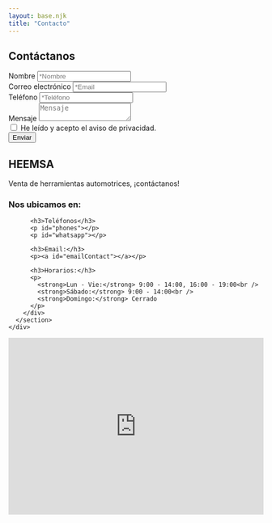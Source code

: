 ```yaml
---
layout: base.njk
title: "Contacto"
---
```


<!-- <h2>Formulario de Contacto</h2>
<form action="https://formspree.io/f/your_form_id" method="POST">
    <div class="mb-3">
        <label for="name" class="form-label">Nombre</label>
        <input type="text" class="form-control" id="name" name="name" required>
    </div>
    <div class="mb-3">
        <label for="email" class="form-label">Correo Electrónico</label>
        <input type="email" class="form-control" id="email" name="email" required>
    </div>
    <div class="mb-3">
        <label for="message" class="form-label">Mensaje</label>
        <textarea class="form-control" id="message" name="message" rows="3" required></textarea>
    </div>
    <button type="submit" class="btn btn-primary">Enviar</button>
</form>
 -->

  <section class="contact-form-section">
        <h1 class="align-self-center">Contáctanos</h1>
        <form id="contact-form">
          <div class="form-group">
            <label for="name">Nombre</label>
            <input
              type="text"
              id="name"
              name="nombre"
              placeholder="*Nombre"
              required
            />
          </div>
          <div class="form-group">
            <label for="email">Correo electrónico</label>
            <input type="email" name="email" id="email" placeholder="*Email" />
          </div>
          <input
            type="hidden"
            name="_subject"
            value="[Heemsa web] Nuevo mensaje de contacto"
          />
          <div class="form-group">
            <label for="phone">Teléfono</label>
            <input
              type="text"
              name="telefono"
              id="phone"
              placeholder="*Teléfono"
              required
            />
          </div>
          <div class="form-group">
            <label for="message">Mensaje</label>
            <textarea
              id="message"
              name="mensaje"
              placeholder="Mensaje"
            ></textarea>
          </div>
          <div class="form-group">
            <label class="checkbox-container">
              <input type="checkbox" id="privacy" required />
              <span>He leído y acepto el <a id="privacy-policy" target="_blank">aviso de privacidad</a>.</span>
            </label>
          </div>
          <input
            type="hidden"
            name="_next"
            value="https://heemsa.com/contacto"
          />
          <input type="hidden" name="_captcha" value="false" />
          <input type="hidden" name="_template" value="table" />
          <button type="submit" class="submit-btn">Enviar</button>
        </form>
      </section>
    </div>
    <div class="col-lg-6 col-md-6 col-sm-12 my-2">
      <section
        class="contact-info-section d-flex flex-column justify-content-center"
      >
        <h1 class="align-self-center">HEEMSA</h1>
        <p class="align-self-center">
          Venta de herramientas automotrices, ¡contáctanos!
        </p>
        <div class="contact-info">
          <h3>Nos ubicamos en:</h3>
          <p id="address"></p>
          <p id="address2"></p>

          <h3>Teléfonos</h3>
          <p id="phones"></p>
          <p id="whatsapp"></p>

          <h3>Email:</h3>
          <p><a id="emailContact"></a></p>

          <h3>Horarios:</h3>
          <p>
            <strong>Lun - Vie:</strong> 9:00 - 14:00, 16:00 - 19:00<br />
            <strong>Sábado:</strong> 9:00 - 14:00<br />
            <strong>Domingo:</strong> Cerrado
          </p>
        </div>
      </section>
    </div>
  </div>
  <div class="row py-2">
    <div class="col-lg-12 col-md-12 col-sm-12 my-2">
      <section class="map-section">
        <iframe
          src="https://www.google.com/maps/embed?pb=!1m18!1m12!1m3!1d3749.1507730044955!2d-102.28763732492338!3d20.0021857814026!2m3!1f0!2f0!3f0!3m2!1i1024!2i768!4f13.1!3m3!1m2!1s0x842d0e0daf206805%3A0xd0c76bffc01abdda!2sHeemsa!5e0!3m2!1ses-419!2smx!4v1736917631108!5m2!1ses-419!2smx"
          width="100%"
          height="350"
          style="border: 0"
          allowfullscreen=""
          loading="lazy"
          referrerpolicy="no-referrer-when-downgrade"
        ></iframe>
      </section>